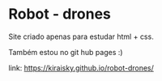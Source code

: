 # Robot - drones

Site criado apenas para estudar html + css.

Também estou no git hub pages :)

link: https://kiraisky.github.io/robot-drones/
